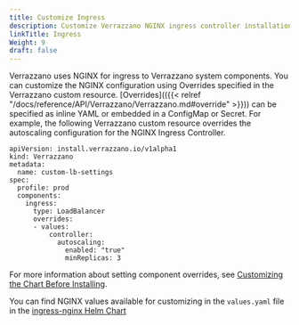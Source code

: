 ```yaml
---
title: Customize Ingress
description: Customize Verrazzano NGINX ingress controller installation settings
linkTitle: Ingress
Weight: 9
draft: false
---
```


Verrazzano uses NGINX for ingress to Verrazzano system components.
You can customize the NGINX configuration using Overrides specified in the Verrazzano custom resource. 
[Overrides](({{< relref "/docs/reference/API/Verrazzano/Verrazzano.md#override" >}})) can be specified as inline YAML
or embedded in a ConfigMap or Secret.
For example, the following Verrazzano custom resource overrides the autoscaling
configuration for the NGINX Ingress Controller.

```
apiVersion: install.verrazzano.io/v1alpha1
kind: Verrazzano
metadata:
  name: custom-lb-settings
spec:
  profile: prod
  components:
    ingress:
      type: LoadBalancer
      overrides:
      - values:
          controller:
            autoscaling:
              enabled: "true"
              minReplicas: 3
```

For more information about setting component overrides, see [Customizing the Chart Before Installing](https://helm.sh/docs/intro/using_helm/#customizing-the-chart-before-installing).

You can find NGINX values available for customizing in the `values.yaml` file in the [ingress-nginx Helm Chart](https://github.com/verrazzano/verrazzano/blob/master/platform-operator/thirdparty/charts/ingress-nginx/values.yaml)